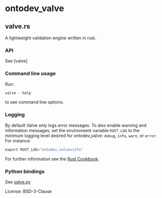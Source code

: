 # ontodev_valve

<!-- Please do not edit README.md directly. To generate a new readme from the crate documentation
     in src/lib.rs, install cargo-readme using `cargo install cargo-readme` and then run:
     `cargo readme > README.md` -->

## valve.rs
A lightweight validation engine written in rust.

### API
See [valve]

### Command line usage
Run:
```rust
valve --help
```
to see command line options.

### Logging
By default Valve only logs error messages. To also enable warning and information messages,
set the environment variable `RUST_LOG` to the minimum logging level desired for ontodev_valve:
`debug`, `info`, `warn`, or `error`.
For instance:
```rust
export RUST_LOG="ontodev_valve=info"
```
For further information see the [Rust Cookbook](https://rust-lang-nursery.github.io/rust-cookbook/development_tools/debugging/config_log.html).

### Python bindings
See [valve.py](https://github.com/ontodev/valve.py)

License: BSD-3-Clause
